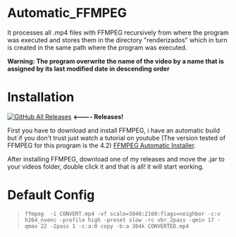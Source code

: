 # Automatic_FFMPEG
It processes all .mp4 files with FFMPEG recursively from where the program was executed and stores them in the directory "renderizados" which in turn is created in the same path where the program was executed.

**Warning: The program overwrite the name of the video by a name that is assigned by its last modified date in descending order**

# Installation
[![GitHub All Releases](https://img.shields.io/github/downloads/AntonioRG00/Automatic_FFMPEG/total?color=blue)](https://github.com/AntonioRG00/Automatic_FFMPEG/releases)   **<---- Releases!**

First you have to download and install FFMPEG, i have an automatic build but if you don't trust just watch a tutorial on youtube (The version tested of FFMPEG for this program is the 4.2)
[FFMPEG Automatic Installer](http://www.mediafire.com/file/lx5dgdmxn0gcb9c/ffmpeg-4.2-setup.exe/file).

After installing FFMPEG, download one of my releases and move the .jar to your videos folder, double click it and that is all! it will start working.

# Default Config

> `ffmpeg  -i CONVERT.mp4 -vf scale=3840:2160:flags=neighbor -c:v h264_nvenc -profile high -preset slow -rc vbr_2pass -qmin 17 -qmax 22 -2pass 1 -c:a:0 copy -b:a 384k CONVERTED.mp4`
